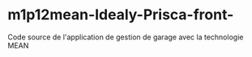 # m1p12mean-Idealy-Prisca-front-
Code source de l'application de gestion de garage avec la technologie MEAN

